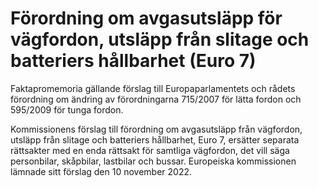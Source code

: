 # Förordning om avgasutsläpp för vägfordon, utsläpp från slitage och batteriers hållbarhet (Euro 7)

Faktapromemoria gällande förslag till Europaparlamentets och rådets förordning om ändring av förordningarna 715/2007 för lätta fordon och 595/2009 för tunga fordon.

Kommissionens förslag till förordning om avgasutsläpp från vägfordon, utsläpp från slitage och batteriers hållbarhet, Euro 7, ersätter separata rättsakter med en enda rättsakt för samtliga vägfordon, det vill säga personbilar, skåpbilar, lastbilar och bussar. Europeiska kommissionen lämnade sitt förslag den 10 november 2022\.
